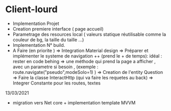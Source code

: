 # Client-lourd

- Implementation Projet
- Creation premiere interface ( page accueil)
- Parametrage des resources local ( valeurs statique réutilisable comme la couleur de bg, la taille du taille ...)
- Implementation N° build. 
- A Faire (en priorite )
    => Integration Material design
    => Préparer et implémenter le systeme de navigation ++ (prend le + de temps):
        idéal : rester en code behing => une méthode qui prend la page a afficher , avec un parametre si besoin , (exemple : route.navigate("pseudo",modeSolo=1) ) 
    => Creation de l'entity Question
    => Faire la classe InteractHttp (qui va faire les requetes au back)
    => Integrer Constante pour les routes, textes


13/03/2021
- migration vers Net core + implementation template MVVM